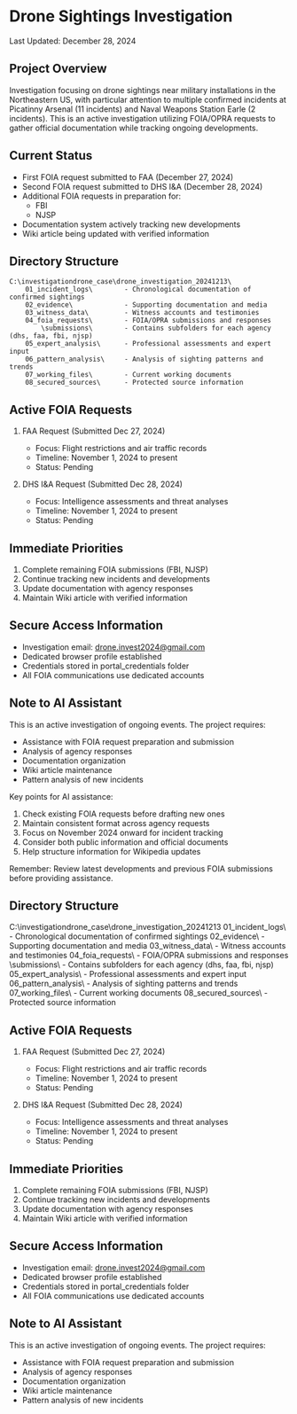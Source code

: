# Drone Sightings Investigation
Last Updated: December 28, 2024

## Project Overview
Investigation focusing on drone sightings near military installations in the Northeastern US, with particular attention to multiple confirmed incidents at Picatinny Arsenal (11 incidents) and Naval Weapons Station Earle (2 incidents). This is an active investigation utilizing FOIA/OPRA requests to gather official documentation while tracking ongoing developments.

## Current Status
- First FOIA request submitted to FAA (December 27, 2024)
- Second FOIA request submitted to DHS I&A (December 28, 2024)
- Additional FOIA requests in preparation for:
  * FBI
  * NJSP
- Documentation system actively tracking new developments
- Wiki article being updated with verified information

## Directory Structure
```
C:\investigationdrone_case\drone_investigation_20241213\
    01_incident_logs\        - Chronological documentation of confirmed sightings
    02_evidence\             - Supporting documentation and media
    03_witness_data\         - Witness accounts and testimonies
    04_foia_requests\        - FOIA/OPRA submissions and responses
        \submissions\        - Contains subfolders for each agency (dhs, faa, fbi, njsp)
    05_expert_analysis\      - Professional assessments and expert input
    06_pattern_analysis\     - Analysis of sighting patterns and trends
    07_working_files\        - Current working documents
    08_secured_sources\      - Protected source information
```

## Active FOIA Requests
1. FAA Request (Submitted Dec 27, 2024)
   - Focus: Flight restrictions and air traffic records
   - Timeline: November 1, 2024 to present
   - Status: Pending

2. DHS I&A Request (Submitted Dec 28, 2024)
   - Focus: Intelligence assessments and threat analyses
   - Timeline: November 1, 2024 to present
   - Status: Pending

## Immediate Priorities
1. Complete remaining FOIA submissions (FBI, NJSP)
2. Continue tracking new incidents and developments
3. Update documentation with agency responses
4. Maintain Wiki article with verified information

## Secure Access Information
- Investigation email: drone.invest2024@gmail.com
- Dedicated browser profile established
- Credentials stored in portal_credentials folder
- All FOIA communications use dedicated accounts

## Note to AI Assistant
This is an active investigation of ongoing events. The project requires:
- Assistance with FOIA request preparation and submission
- Analysis of agency responses
- Documentation organization
- Wiki article maintenance
- Pattern analysis of new incidents

Key points for AI assistance:
1. Check existing FOIA requests before drafting new ones
2. Maintain consistent format across agency requests
3. Focus on November 2024 onward for incident tracking
4. Consider both public information and official documents
5. Help structure information for Wikipedia updates

Remember: Review latest developments and previous FOIA submissions before providing assistance.

## Directory Structure
C:\investigationdrone_case\drone_investigation_20241213
01_incident_logs\        - Chronological documentation of confirmed sightings
02_evidence\             - Supporting documentation and media
03_witness_data\         - Witness accounts and testimonies
04_foia_requests\        - FOIA/OPRA submissions and responses
\submissions\        - Contains subfolders for each agency (dhs, faa, fbi, njsp)
05_expert_analysis\      - Professional assessments and expert input
06_pattern_analysis\     - Analysis of sighting patterns and trends
07_working_files\        - Current working documents
08_secured_sources\      - Protected source information

## Active FOIA Requests
1. FAA Request (Submitted Dec 27, 2024)
   - Focus: Flight restrictions and air traffic records
   - Timeline: November 1, 2024 to present
   - Status: Pending

2. DHS I&A Request (Submitted Dec 28, 2024)
   - Focus: Intelligence assessments and threat analyses
   - Timeline: November 1, 2024 to present
   - Status: Pending

## Immediate Priorities
1. Complete remaining FOIA submissions (FBI, NJSP)
2. Continue tracking new incidents and developments
3. Update documentation with agency responses
4. Maintain Wiki article with verified information

## Secure Access Information
- Investigation email: drone.invest2024@gmail.com
- Dedicated browser profile established
- Credentials stored in portal_credentials folder
- All FOIA communications use dedicated accounts

## Note to AI Assistant
This is an active investigation of ongoing events. The project requires:
- Assistance with FOIA request preparation and submission
- Analysis of agency responses
- Documentation organization
- Wiki article maintenance
- Pattern analysis of new incidents

